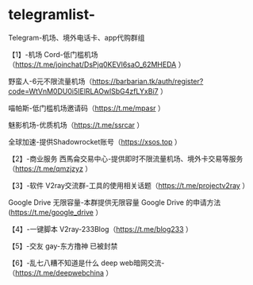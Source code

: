 # telegramlist-
Telegram-机场、境外电话卡、app代购群组

【1】-机场
Cord-低门槛机场（https://t.me/joinchat/DsPjq0KEVl6saO_62MHEDA ） 

野蛮人-6元不限流量机场（https://barbarian.tk/auth/register?code=WtVnM0DU0i5IElRLAOwlSbG4zfLYxBi7 ） 

喵帕斯-低门槛机场邀请码（https://t.me/mpasr ） 

魅影机场-优质机场（https://t.me/ssrcar ） 

全球加速-提供Shadowrocket账号（https://xsos.top ） 

【2】-商业服务
西馬侖交易中心-提供即时不限流量机场、境外卡交易等服务（https://t.me/qmzjzyz ） 


【3】-软件
V2ray交流群-工具的使用相关话题（https://t.me/projectv2ray ） 

Google Drive 无限容量-本群提供无限容量 Google Drive 的申请方法(https://t.me/google_drive ） 




【4】-一键脚本
V2ray-233Blog（https://t.me/blog233 ） 


【5】-交友
gay-东方撸神 已被封禁

【6】-乱七八糟不知道是什么
deep web暗网交流-（https://t.me/deepwebchina ） 
